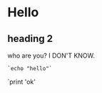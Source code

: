 <html>
  <link rel="stylesheet" href="/assets/css/style.css?v=d393f205f426ac266a3e6034215b600225fbeb93">
</html>

# Hello

## heading 2


who are you? I DON'T KNOW.


```
`echo "hello"`
```

`print 'ok'
